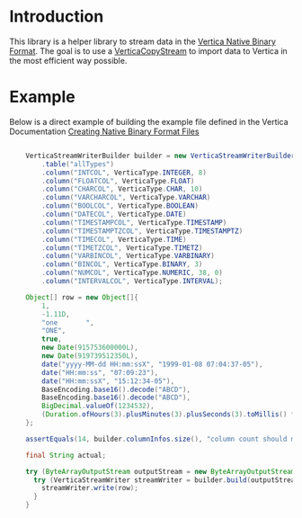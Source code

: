 # Introduction

This library is a helper library to stream data in the [Vertica Native Binary Format](https://my.vertica.com/docs/8.0.x/HTML/index.htm#Authoring/AdministratorsGuide/BinaryFilesAppendix/CreatingNativeBinaryFormatFiles.htm).
The goal is to use a [VerticaCopyStream](https://my.vertica.com/docs/7.1.x/HTML/Content/Authoring/ConnectingToHPVertica/ClientJDBC/UsingVerticaCopyStream.htm) to 
import data to Vertica in the most efficient way possible. 
 
# Example

Below is a direct example of building the example file defined in the Vertica Documentation [Creating Native Binary Format Files](https://my.vertica.com/docs/8.0.x/HTML/index.htm#Authoring/AdministratorsGuide/BinaryFilesAppendix/CreatingNativeBinaryFormatFiles.htm)

```java

    VerticaStreamWriterBuilder builder = new VerticaStreamWriterBuilder()
        .table("allTypes")
        .column("INTCOL", VerticaType.INTEGER, 8)
        .column("FLOATCOL", VerticaType.FLOAT)
        .column("CHARCOL", VerticaType.CHAR, 10)
        .column("VARCHARCOL", VerticaType.VARCHAR)
        .column("BOOLCOL", VerticaType.BOOLEAN)
        .column("DATECOL", VerticaType.DATE)
        .column("TIMESTAMPCOL", VerticaType.TIMESTAMP)
        .column("TIMESTAMPTZCOL", VerticaType.TIMESTAMPTZ)
        .column("TIMECOL", VerticaType.TIME)
        .column("TIMETZCOL", VerticaType.TIMETZ)
        .column("VARBINCOL", VerticaType.VARBINARY)
        .column("BINCOL", VerticaType.BINARY, 3)
        .column("NUMCOL", VerticaType.NUMERIC, 38, 0)
        .column("INTERVALCOL", VerticaType.INTERVAL);

    Object[] row = new Object[]{
        1,
        -1.11D,
        "one       ",
        "ONE",
        true,
        new Date(915753600000L),
        new Date(919739512350L),
        date("yyyy-MM-dd HH:mm:ssX", "1999-01-08 07:04:37-05"),
        date("HH:mm:ss", "07:09:23"),
        date("HH:mm:ssX", "15:12:34-05"),
        BaseEncoding.base16().decode("ABCD"),
        BaseEncoding.base16().decode("ABCD"),
        BigDecimal.valueOf(1234532),
        (Duration.ofHours(3).plusMinutes(3).plusSeconds(3).toMillis() * 1000L)
    };

    assertEquals(14, builder.columnInfos.size(), "column count should match.");

    final String actual;

    try (ByteArrayOutputStream outputStream = new ByteArrayOutputStream()) {
      try (VerticaStreamWriter streamWriter = builder.build(outputStream)) {
        streamWriter.write(row);
      }
    }

```